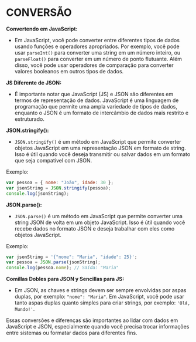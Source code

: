 # CONVERSÃO
**Convertendo em JavaScript:**

- Em JavaScript, você pode converter entre diferentes tipos de dados usando funções e operadores apropriados. Por exemplo, você pode usar `parseInt()` para converter uma string em um número inteiro, ou `parseFloat()` para converter em um número de ponto flutuante. Além disso, você pode usar operadores de comparação para converter valores booleanos em outros tipos de dados.

**JS Diferente de JSON:**

- É importante notar que JavaScript (JS) e JSON são diferentes em termos de representação de dados. JavaScript é uma linguagem de programação que permite uma ampla variedade de tipos de dados, enquanto o JSON é um formato de intercâmbio de dados mais restrito e estruturado.

**JSON.stringify():**

- `JSON.stringify()` é um método em JavaScript que permite converter objetos JavaScript em uma representação JSON em formato de string. Isso é útil quando você deseja transmitir ou salvar dados em um formato que seja compatível com JSON.

Exemplo:

```javascript
var pessoa = { nome: "João", idade: 30 };
var jsonString = JSON.stringify(pessoa);
console.log(jsonString);
```

**JSON.parse():**

- `JSON.parse()` é um método em JavaScript que permite converter uma string JSON de volta em um objeto JavaScript. Isso é útil quando você recebe dados no formato JSON e deseja trabalhar com eles como objetos JavaScript.

Exemplo:

```javascript
var jsonString = '{"nome": "Maria", "idade": 25}';
var pessoa = JSON.parse(jsonString);
console.log(pessoa.nome); // Saída: "Maria"
```

**Comillas Dobles para JSON y Sencillas para JS:**

- Em JSON, as chaves e strings devem ser sempre envolvidas por aspas duplas, por exemplo: `"nome": "Maria"`. Em JavaScript, você pode usar tanto aspas duplas quanto simples para criar strings, por exemplo: `'Olá, Mundo!'`.

Essas conversões e diferenças são importantes ao lidar com dados em JavaScript e JSON, especialmente quando você precisa trocar informações entre sistemas ou formatar dados para diferentes fins.